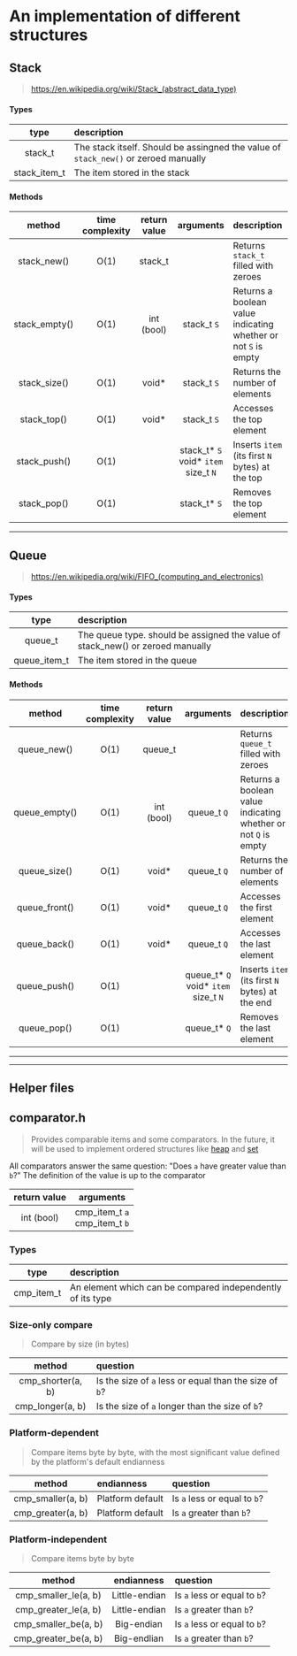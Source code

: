 [//]: # (It's licensed under MIT, btw)

# An implementation of different structures

## Stack
> https://en.wikipedia.org/wiki/Stack_(abstract_data_type)


#### Types
| type          | description                                                                         |
|:-------------:|:------------------------------------------------------------------------------------|
| stack_t       | The stack itself. Should be assingned the value of `stack_new()` or zeroed manually |
| stack_item_t  | The item stored in the stack |

#### Methods
| method        | time complexity   | return value | arguments                                  | description                                                    |
|:-------------:|:-----------------:|:------------:|:------------------------------------------:|:---------------------------------------------------------------|
| stack_new()   | O(1)              | stack_t      |                                            | Returns `stack_t` filled with zeroes                           |
| stack_empty() | O(1)              | int (bool)   | stack_t  `S`                               | Returns a boolean value indicating whether or not `S` is empty |
| stack_size()  | O(1)              | void*        | stack_t  `S`                               | Returns the number of elements                                 |
| stack_top()   | O(1)              | void*        | stack_t  `S`                               | Accesses the top element                                       |
| stack_push()  | O(1)              |              | stack_t* `S`<br>void* `item`<br>size_t `N` | Inserts `item` (its first `N` bytes) at the top                |
| stack_pop()   | O(1)              |              | stack_t* `S`                               | Removes the top element                                        |

---

## Queue
> https://en.wikipedia.org/wiki/FIFO_(computing_and_electronics)


#### Types
| type         | description                                                                    |
|:------------:|:-------------------------------------------------------------------------------|
| queue_t      | The queue type. should be assigned the value of stack_new() or zeroed manually |
| queue_item_t | The item stored in the queue                                                   |

#### Methods
| method        | time complexity | return value | arguments                                  | description                                                        |
|:-------------:|:---------------:|:------------:|:------------------------------------------:|:-------------------------------------------------------------------|
| queue_new()   | O(1)            | queue_t      |                                            | Returns `queue_t` filled with zeroes                               |
| queue_empty() | O(1)            | int (bool)   | queue_t  `Q`                               | Returns a boolean value indicating whether or not `Q` is empty     |
| queue_size()  | O(1)            | void*        | queue_t  `Q`                               | Returns the number of elements                                     |
| queue_front() | O(1)            | void*        | queue_t  `Q`                               | Accesses the first element                                         |
| queue_back()  | O(1)            | void*        | queue_t  `Q`                               | Accesses the last element                                          |
| queue_push()  | O(1)            |              | queue_t* `Q`<br>void* `item`<br>size_t `N` | Inserts `item` (its first `N` bytes) at the end                    |
| queue_pop()   | O(1)            |              | queue_t* `Q`                               | Removes the last element                                           |

---
---

## Helper files
## comparator.h

> Provides comparable items and some comparators.
> In the future, it will be used to implement ordered structures like [heap](https://en.wikipedia.org/wiki/Heap_(data_structure)) and [set](https://en.wikipedia.org/wiki/Set_(abstract_data_type))

All comparators answer the same question: "Does `a` have greater value than `b`?"
The definition of the value is up to the comparator

| return value | arguments                        |
|:------------:|:--------------------------------:|
| int (bool)   | cmp_item_t `a`<br>cmp_item_t `b` |



### Types
| type       | description                                                |
|:----------:|:-----------------------------------------------------------|
| cmp_item_t | An element which can be compared independently of its type |


### Size-only compare
> Compare by size (in bytes)

| method            | question                                               |
|:-----------------:|:-------------------------------------------------------|
| cmp_shorter(a, b) | Is the size of `a` less or equal than the size of `b`? |
| cmp_longer(a, b)  | Is the size of `a` longer than the size of `b`?        |

### Platform-dependent
> Compare items byte by byte, with the most significant value defined by the platform's default endianness

| method            | endianness       | question                       |
|:-----------------:|:-----------------|:-------------------------------|
| cmp_smaller(a, b) | Platform default | Is `a` less or equal to `b`?   |
| cmp_greater(a, b) | Platform default | Is `a` greater than `b`?       |

### Platform-independent
> Compare items byte by byte

| method               | endianness    | question                       |
|:--------------------:|:-------------:|:-------------------------------|
| cmp_smaller_le(a, b) | Little-endian | Is `a` less or equal to `b`?   |
| cmp_greater_le(a, b) | Little-endian | Is `a` greater than `b`?       |
| cmp_smaller_be(a, b) | Big-endian    | Is `a` less or equal to `b`?   |
| cmp_greater_be(a, b) | Big-endlian   | Is `a` greater than `b`?       |